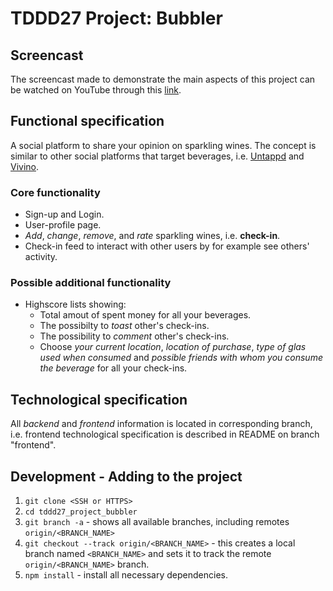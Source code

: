 # TDDD27 Project: Bubbler
## Screencast
The screencast made to demonstrate the main aspects of this project can be watched on YouTube through this [link](https://www.youtube.com/watch?v=QUo8KS4w9n0).

## Functional specification
A social platform to share your opinion on sparkling wines. The concept is similar to other social platforms that target beverages, i.e. [Untappd](https://untappd.com/) and [Vivino](https://www.vivino.com/).

### Core functionality
* Sign-up and Login.
* User-profile page.
* *Add*, *change*, *remove*, and *rate* sparkling wines, i.e. **check-in**.
* Check-in feed to interact with other users by for example see others' activity.

### Possible additional functionality
* Highscore lists showing:
   - Total amout of spent money for all your beverages.
   - The possibilty to *toast* other's check-ins.
   - The possibility to *comment* other's check-ins.
   - Choose *your current location*, *location of purchase*, *type of glas used when consumed* and *possible friends with whom you consume the beverage* for all your check-ins. 

## Technological specification
All *backend* and *frontend* information is located in corresponding branch, i.e. frontend technological specification is described in README on branch "frontend".

## Development - Adding to the project
1. `git clone <SSH or HTTPS>`
2. `cd tddd27_project_bubbler`
3. `git branch -a` - shows all available branches, including remotes `origin/<BRANCH_NAME>`
4. `git checkout --track origin/<BRANCH_NAME>` - this creates a local branch named `<BRANCH_NAME>` and sets it to track the remote `origin/<BRANCH_NAME>` branch.
5. `npm install` - install all necessary dependencies.
